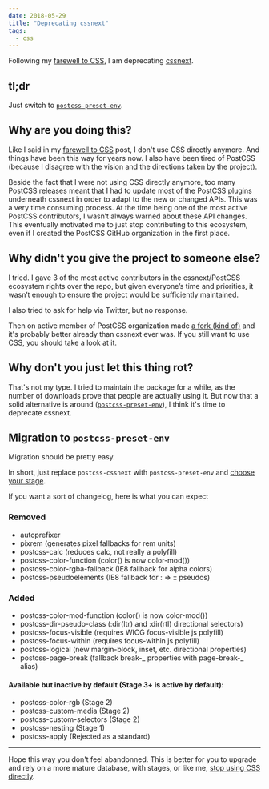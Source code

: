 ```yaml
---
date: 2018-05-29
title: "Deprecating cssnext"
tags:
  - css
---
```


Following my [farewell to CSS](../farewell-css/), I am deprecating
[cssnext](http://cssnext.io).

## tl;dr

Just switch to [`postcss-preset-env`](http://preset-env.cssdb.org/).

## Why are you doing this?

Like I said in my [farewell to CSS](../farewell-css/) post, I don't use CSS
directly anymore. And things have been this way for years now. I also have been
tired of PostCSS (because I disagree with the vision and the directions taken by
the project).

Beside the fact that I were not using CSS directly anymore, too many PostCSS
releases meant that I had to update most of the PostCSS plugins underneath
cssnext in order to adapt to the new or changed APIs. This was a very time
consuming process. At the time being one of the most active PostCSS
contributors, I wasn’t always warned about these API changes. This eventually
motivated me to just stop contributing to this ecosystem, even if I created the
PostCSS GitHub organization in the first place.

## Why didn't you give the project to someone else?

I tried. I gave 3 of the most active contributors in the cssnext/PostCSS
ecosystem rights over the repo, but given everyone’s time and priorities, it
wasn’t enough to ensure the project would be sufficiently maintained.

I also tried to ask for help via Twitter, but no response.

Then on active member of PostCSS organization made
[a fork (kind of)](http://preset-env.cssdb.org/) and it's probably better
already than cssnext ever was. If you still want to use CSS, you should take a
look at it.

## Why don't you just let this thing rot?

That's not my type. I tried to maintain the package for a while, as the number
of downloads prove that people are actually using it. But now that a solid
alternative is around ([`postcss-preset-env`](http://preset-env.cssdb.org/)), I
think it's time to deprecate cssnext.

## Migration to `postcss-preset-env`

Migration should be pretty easy.

In short, just replace `postcss-cssnext` with `postcss-preset-env` and
[choose your stage](https://github.com/csstools/postcss-preset-env#stage).

If you want a sort of changelog, here is what you can expect

### Removed

* autoprefixer
* pixrem (generates pixel fallbacks for rem units)
* postcss-calc (reduces calc, not really a polyfill)
* postcss-color-function (color() is now color-mod())
* postcss-color-rgba-fallback (IE8 fallback for alpha colors)
* postcss-pseudoelements (IE8 fallback for : => :: pseudos)

### Added

* postcss-color-mod-function (color() is now color-mod())
* postcss-dir-pseudo-class (:dir(ltr) and :dir(rtl) directional selectors)
* postcss-focus-visible (requires WICG focus-visible js polyfill)
* postcss-focus-within (requires focus-within js polyfill)
* postcss-logical (new margin-block, inset, etc. directional properties)
* postcss-page-break (fallback break-_ properties with page-break-_ alias)

#### Available but inactive by default (Stage 3+ is active by default):

* postcss-color-rgb (Stage 2)
* postcss-custom-media (Stage 2)
* postcss-custom-selectors (Stage 2)
* postcss-nesting (Stage 1)
* postcss-apply (Rejected as a standard)

---

Hope this way you don't feel abandonned. This is better for you to upgrade and
rely on a more mature database, with stages, or like me,
[stop using CSS directly](../farewell-css/).
